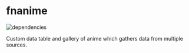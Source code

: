 # fnanime

![dependencies](https://img.shields.io/david/fncombo/fnanime)

Custom data table and gallery of anime which gathers data from multiple sources.
